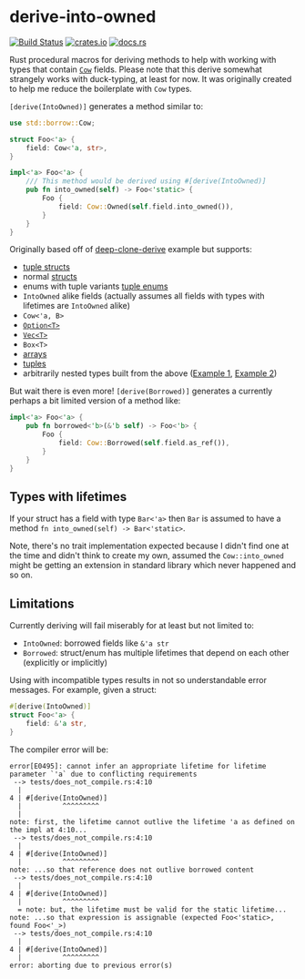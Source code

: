 # derive-into-owned

[![Build Status](https://travis-ci.org/koivunej/derive-into-owned.svg?branch=master)](https://travis-ci.org/koivunej/derive-into-owned)
[![crates.io](https://img.shields.io/crates/v/derive-into-owned.svg)](https://crates.io/crates/derive-into-owned)
[![docs.rs](https://docs.rs/derive-into-owned/badge.svg)](https://docs.rs/derive-into-owned/)

Rust procedural macros for deriving methods to help with working with types that contain [`Cow`](https://doc.rust-lang.org/std/borrow/enum.Cow.html) fields.
Please note that this derive somewhat strangely works with duck-typing, at least for now.
It was originally created to help me reduce the boilerplate with `Cow` types.

`[derive(IntoOwned)]` generates a method similar to:

```rust
use std::borrow::Cow;

struct Foo<'a> {
	field: Cow<'a, str>,
}

impl<'a> Foo<'a> {
	/// This method would be derived using #[derive(IntoOwned)]
	pub fn into_owned(self) -> Foo<'static> {
		Foo {
			field: Cow::Owned(self.field.into_owned()),
		}
	}
}
```

Originally based off of [deep-clone-derive](https://github.com/asajeffrey/deep-clone/blob/master/deep-clone-derive/lib.rs) example but supports:

 * [tuple structs](./tests/tuple_struct.rs)
 * normal [structs](./tests/struct.rs)
 * enums with tuple variants [tuple enums](./tests/simple_enum.rs)
 * `IntoOwned` alike fields (actually assumes all fields with types with lifetimes are `IntoOwned` alike)
 * `Cow<'a, B>`
 * [`Option<T>`](./tests/opt_field.rs)
 * [`Vec<T>`](./tests/vec.rs)
 * `Box<T>`
 * [arrays](./tests/array.rs)
 * [tuples](./tests/tuple.rs)
 * arbitrarily nested types built from the above ([Example 1](./tests/nested_types.rs), [Example 2](./tests/triple_cow.rs))

But wait there is even more! `[derive(Borrowed)]` generates a currently perhaps a bit limited version of a method like:

```rust
impl<'a> Foo<'a> {
	pub fn borrowed<'b>(&'b self) -> Foo<'b> {
		Foo {
			field: Cow::Borrowed(self.field.as_ref()),
		}
	}
}
```

## Types with lifetimes

If your struct has a field with type `Bar<'a>` then `Bar` is assumed to have a method `fn into_owned(self) -> Bar<'static>`.

Note, there's no trait implementation expected because I didn't find one at the time and didn't think to create my own, assumed the `Cow::into_owned` might be getting an extension in standard library which never happened and so on.

## Limitations

Currently deriving will fail miserably for at least but not limited to:

 * `IntoOwned`: borrowed fields like `&'a str`
 * `Borrowed`: struct/enum has multiple lifetimes that depend on each other (explicitly or implicitly)

Using with incompatible types results in not so understandable error messages. For example, given a struct:

```rust
#[derive(IntoOwned)]
struct Foo<'a> {
	field: &'a str,
}
```

The compiler error will be:

```
error[E0495]: cannot infer an appropriate lifetime for lifetime parameter `'a` due to conflicting requirements
 --> tests/does_not_compile.rs:4:10
  |
4 | #[derive(IntoOwned)]
  |          ^^^^^^^^^
  |
note: first, the lifetime cannot outlive the lifetime 'a as defined on the impl at 4:10...
 --> tests/does_not_compile.rs:4:10
  |
4 | #[derive(IntoOwned)]
  |          ^^^^^^^^^
note: ...so that reference does not outlive borrowed content
 --> tests/does_not_compile.rs:4:10
  |
4 | #[derive(IntoOwned)]
  |          ^^^^^^^^^
  = note: but, the lifetime must be valid for the static lifetime...
note: ...so that expression is assignable (expected Foo<'static>, found Foo<'_>)
 --> tests/does_not_compile.rs:4:10
  |
4 | #[derive(IntoOwned)]
  |          ^^^^^^^^^
error: aborting due to previous error(s)
```
